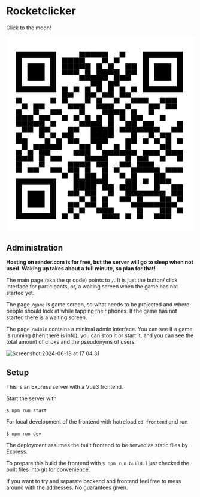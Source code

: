 # Rocketclicker

Click to the moon!


![qr code](public/qr.png)


## Administration

**Hosting on render.com is for free, but the server will go to sleep when not used. Waking up takes about a full minute, so plan for that!**

The main page (aka the qr code) points to `/`. It is just the button/ click interface for participants, or, a waiting screen when the game has not started yet.

The page `/game` is game screen, so what needs to be projected and where people should look at while tapping their phones. If the game has not started there is a waiting screen.

The page `/admin` contains a minimal admin interface. You can see if a game is running (then there is info), you can stop it or start it, and you can see the total amount of clicks and the pseudonyms of users.

<img width="918" alt="Screenshot 2024-06-18 at 17 04 31" src="https://github.com/lislis/rocketclicker/assets/1006478/98931bdc-af44-46c1-b636-5898a9bffd14">



## Setup

This is an Express server with a Vue3 frontend.

Start the server with

`$ npm run start`

For local development of the frontend with hotreload `cd frontend` and run

`$ npm run dev`

The deployment assumes the built frontend to be served as static files by Express.

To prepare this build the frontend with `$ npm run build`. I just checked the built files into git for convenience.

If you want to try and separate backend and frontend feel free to mess around with the addresses. No guarantees given.
